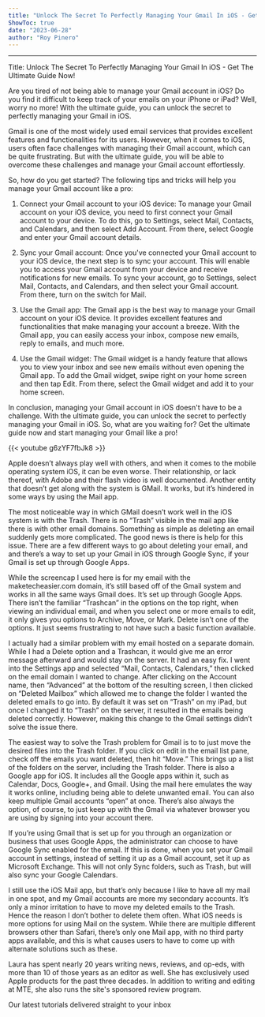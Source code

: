 ```yaml
---
title: "Unlock The Secret To Perfectly Managing Your Gmail In iOS - Get The Ultimate Guide Now!"
ShowToc: true 
date: "2023-06-28"
author: "Roy Pinero"
---
```

*****
Title: Unlock The Secret To Perfectly Managing Your Gmail In iOS - Get The Ultimate Guide Now!

Are you tired of not being able to manage your Gmail account in iOS? Do you find it difficult to keep track of your emails on your iPhone or iPad? Well, worry no more! With the ultimate guide, you can unlock the secret to perfectly managing your Gmail in iOS.

Gmail is one of the most widely used email services that provides excellent features and functionalities for its users. However, when it comes to iOS, users often face challenges with managing their Gmail account, which can be quite frustrating. But with the ultimate guide, you will be able to overcome these challenges and manage your Gmail account effortlessly.

So, how do you get started? The following tips and tricks will help you manage your Gmail account like a pro:

1. Connect your Gmail account to your iOS device: To manage your Gmail account on your iOS device, you need to first connect your Gmail account to your device. To do this, go to Settings, select Mail, Contacts, and Calendars, and then select Add Account. From there, select Google and enter your Gmail account details.

2. Sync your Gmail account: Once you've connected your Gmail account to your iOS device, the next step is to sync your account. This will enable you to access your Gmail account from your device and receive notifications for new emails. To sync your account, go to Settings, select Mail, Contacts, and Calendars, and then select your Gmail account. From there, turn on the switch for Mail.

3. Use the Gmail app: The Gmail app is the best way to manage your Gmail account on your iOS device. It provides excellent features and functionalities that make managing your account a breeze. With the Gmail app, you can easily access your inbox, compose new emails, reply to emails, and much more.

4. Use the Gmail widget: The Gmail widget is a handy feature that allows you to view your inbox and see new emails without even opening the Gmail app. To add the Gmail widget, swipe right on your home screen and then tap Edit. From there, select the Gmail widget and add it to your home screen.

In conclusion, managing your Gmail account in iOS doesn't have to be a challenge. With the ultimate guide, you can unlock the secret to perfectly managing your Gmail in iOS. So, what are you waiting for? Get the ultimate guide now and start managing your Gmail like a pro!

{{< youtube g6zYF7fbJk8 >}} 



Apple doesn’t always play well with others, and when it comes to the mobile operating system iOS, it can be even worse. Their relationship, or lack thereof, with Adobe and their flash video is well documented. Another entity that doesn’t get along with the system is GMail. It works, but it’s hindered in some ways by using the Mail app.

The most noticeable way in which GMail doesn’t work well in the iOS system is with the Trash. There is no “Trash” visible in the mail app like there is with other email domains. Something as simple as deleting an email suddenly gets more complicated. The good news is there is help for this issue. There are a few different ways to go about deleting your email, and and there’s a way to set up your Gmail in iOS through Google Sync, if your Gmail is set up through Google Apps.
 

 
While the screencap I used here is for my email with the maketecheasier.com domain, it’s still based off of the Gmail system and works in all the same ways Gmail does. It’s set up through Google Apps. There isn’t the familiar “Trashcan” in the options on the top right, when viewing an individual email, and when you select one or more emails to edit, it only gives you options to Archive, Move, or Mark. Delete isn’t one of the options. It just seems frustrating to not have such a basic function available.
 
I actually had a similar problem with my email hosted on a separate domain. While I had a Delete option and a Trashcan, it would give me an error message afterward and would stay on the server. It had an easy fix. I went into the Settings app and selected “Mail, Contacts, Calendars,” then clicked on the email domain I wanted to change. After clicking on the Account name, then “Advanced” at the bottom of the resulting screen, I then clicked on “Deleted Mailbox” which allowed me to change the folder I wanted the deleted emails to go into. By default it was set on “Trash” on my iPad, but once I changed it to “Trash” on the server, it resulted in the emails being deleted correctly. However, making this change to the Gmail settings didn’t solve the issue there.
 
The easiest way to solve the Trash problem for Gmail is to to just move the desired files into the Trash folder. If you click on edit in the email list pane, check off the emails you want deleted, then hit “Move.” This brings up a list of the folders on the server, including the Trash folder. There is also a Google app for iOS. It includes all the Google apps within it, such as Calendar, Docs, Google+, and Gmail. Using the mail here emulates the way it works online, including being able to delete unwanted email. You can also keep multiple Gmail accounts “open” at once. There’s also always the option, of course, to just keep up with the Gmail via whatever browser you are using by signing into your account there.
 
If you’re using Gmail that is set up for you through an organization or business that uses Google Apps, the administrator can choose to have Google Sync enabled for the email. If this is done, when you set your Gmail account in settings, instead of setting it up as a Gmail account, set it up as Microsoft Exchange. This will not only Sync folders, such as Trash, but will also sync your Google Calendars.
 
I still use the iOS Mail app, but that’s only because I like to have all my mail in one spot, and my Gmail accounts are more my secondary accounts. It’s only a minor irritation to have to move my deleted emails to the Trash. Hence the reason I don’t bother to delete them often. What iOS needs is more options for using Mail on the system. While there are multiple different browsers other than Safari, there’s only one Mail app, with no third party apps available, and this is what causes users to have to come up with alternate solutions such as these.
 
Laura has spent nearly 20 years writing news, reviews, and op-eds, with more than 10 of those years as an editor as well. She has exclusively used Apple products for the past three decades. In addition to writing and editing at MTE, she also runs the site's sponsored review program.
 
Our latest tutorials delivered straight to your inbox




